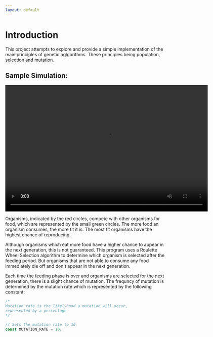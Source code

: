 ```yaml
---
layout: default
---
```


# Introduction

This project attempts to explore and provide a simple implementation of
the main principles of genetic aglgorithms. These principles being
population, selection and mutation.

## Sample Simulation:

<video width="640" height="400" controls>
    <source src="final_demo.mp4" type="video/mp4" />
    Your browser does not support the video tag.
</video>

Organisms, indicated by the red circles, compete with other organisms for
food, which are represented by the small green circles. The more food an
organism consumes, the more fit it is. The most fit organisms have the
highest chance of reproducing.

Although organisms which eat more food have a higher chance to appear in
the next generation, this is not guaranteed. This program uses a Roulette
Wheel Selection algorithm to determine which organism is selected after
the feeding period. But organisms that are not able to consume any food
immediately die off and don't appear in the next generation.

Each time the feeding phase is over and organisms are selected for the
next generation, there is a slight chance of mutation. The frequncy of
mutation is determined by the mutation rate which is represented by the following constant:

```js
/*
Mutation rate is the likelyhood a mutation will occur, 
represented by a percentage
*/

// Sets the mutation rate to 10
const MUTATION_RATE = 10;
```
